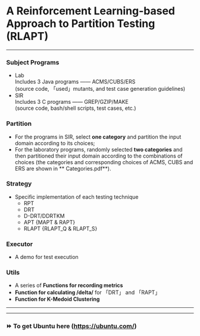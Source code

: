 # A Reinforcement Learning-based Approach to Partition Testing (RLAPT)

***

### Subject Programs

* Lab  
  Includes 3 Java programs —— ACMS/CUBS/ERS  
  (source code, 「used」mutants, and test case generation guidelines)
* SIR  
  Includes 3 C programs —— GREP/GZIP/MAKE  
  (source code, bash/shell scripts, test cases, etc.)

### Partition

* For the programs in SIR, select **one category** and partition the input domain according to its choices;
* For the laboratory programs, randomly selected **two categories** and then partitioned their input domain according to
  the combinations of choices (the categories and corresponding choices of ACMS, CUBS and ERS are shown in **
  Categories.pdf**).

### Strategy

* Specific implementation of each testing technique
    * RPT
    * DRT
    * D-DRT/DDRTKM
    * APT {MAPT & RAPT}
    * RLAPT {RLAPT_Q & RLAPT_S}

### Executor

* A demo for test execution

### Utils

* A series of **Functions for recording metrics**
* **Function for calculating /delta/** for 「DRT」 and 「RAPT」
* **Function for K-Medoid Clustering**

***
***

### ⏩ To get Ubuntu here (https://ubuntu.com/)